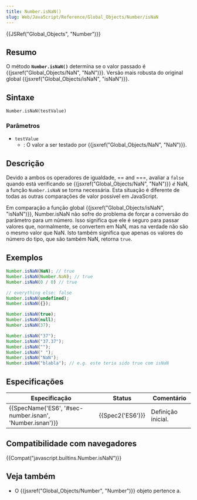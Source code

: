 ```yaml
---
title: Number.isNaN()
slug: Web/JavaScript/Reference/Global_Objects/Number/isNaN
---
```


{{JSRef("Global_Objects", "Number")}}

## Resumo

O método **`Number.isNaN()`** determina se o valor passado é {{jsxref("Global_Objects/NaN", "NaN")}}. Versão mais robusta do original global {{jsxref("Global_Objects/isNaN", "isNaN")}}.

## Sintaxe

```
Number.isNaN(testValue)
```

### Parâmetros

- `testValue`
  - : O valor a ser testado por {{jsxref("Global_Objects/NaN", "NaN")}}.

## Descrição

Devido a ambos os operadores de igualdade, == and ===, avaliar a `false` quando está verificando se {{jsxref("Global_Objects/NaN", "NaN")}} _é_ NaN, a função `Number.isNaN` se torna necessária. Esta situação é diferente de todas as outras comparações de valor possível em JavaScript.

Em comparação a função global {{jsxref("Global_Objects/isNaN", "isNaN")}}, Number.isNaN não sofre do problema de forçar a conversão do parâmetro para um número. Isso significa que ele é seguro para passar valores que, normalmente, se convertem em NaN, mas na verdade não são o mesmo valor que NaN. Isto também significa que apenas os valores do número do tipo, que são também NaN, retorna `true`.

## Exemplos

```js
Number.isNaN(NaN); // true
Number.isNaN(Number.NaN); // true
Number.isNaN(0 / 0) // true

// everything else: false
Number.isNaN(undefined);
Number.isNaN({});

Number.isNaN(true);
Number.isNaN(null);
Number.isNaN(37);

Number.isNaN("37");
Number.isNaN("37.37");
Number.isNaN("");
Number.isNaN(" ");
Number.isNaN("NaN");
Number.isNaN("blabla"); // e.g. este teria sido true com isNaN
```

## Especificações

| Especificação                                                                | Status               | Comentário         |
| ---------------------------------------------------------------------------- | -------------------- | ------------------ |
| {{SpecName('ES6', '#sec-number.isnan', 'Number.isnan')}} | {{Spec2('ES6')}} | Definição inicial. |

## Compatibilidade com navegadores

{{Compat("javascript.builtins.Number.isNaN")}}

## Veja também

- O {{jsxref("Global_Objects/Number", "Number")}} objeto pertence a.
